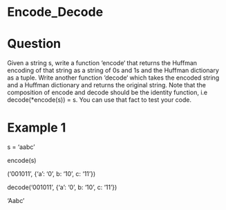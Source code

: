 # Encode_Decode

# Question 

Given a string s, write a function ‘encode‘ that returns the Huffman encoding of that string as a
string of 0s and 1s and the Huffman dictionary as a tuple. Write another function ‘decode‘ which
takes the encoded string and a Huffman dictionary and returns the original string. Note that the
composition of encode and decode should be the identity function, i.e decode(*encode(s)) = s.
You can use that fact to test your code.

# Example 1

  s = ‘aabc’
  
  encode(s)
  
  (‘001011’, {‘a’: ‘0’, b: ‘10’, c: ‘11’})
  
  decode(‘001011’, {‘a’: ‘0’, b: ‘10’, c: ‘11’})
  
  ‘Aabc’
